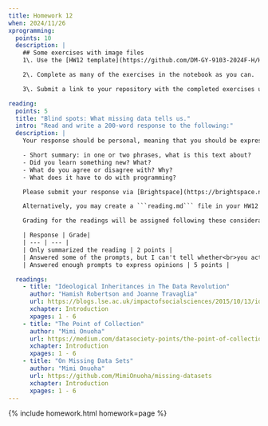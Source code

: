 ```yaml
---
title: Homework 12
when: 2024/11/26
xprogramming:
  points: 10
  description: |
    ## Some exercises with image files
    1\. Use the [HW12 template](https://github.com/DM-GY-9103-2024F-H/HW12) to start a repository in your organization's GitHub space. It should be named HW10. Open the notebook file using GitHub Codespaces to continue the exercises.

    2\. Complete as many of the exercises in the notebook as you can.

    3\. Submit a link to your repository with the completed exercises using [Brightspace](https://brightspace.nyu.edu/).

reading:
  points: 5
  title: "Blind spots: What missing data tells us."
  intro: "Read and write a 200-word response to the following:"
  description: |
    Your response should be personal, meaning that you should be expressing your views and opinions about the text and not just summarizing it. You can use the following rubric to guide your response:

    - Short summary: in one or two phrases, what is this text about?
    - Did you learn something new? What?
    - What do you agree or disagree with? Why?
    - What does it have to do with programming?

    Please submit your response via [Brightspace](https://brightspace.nyu.edu/).

    Alternatively, you may create a ```reading.md``` file in your HW12 repo and write your response in markdown. Just make sure to submit a link to the file using [Brightspace](https://brightspace.nyu.edu/).

    Grading for the readings will be assigned following these considerations:

    | Response | Grade|
    | --- | --- |
    | Only summarized the reading | 2 points |
    | Answered some of the prompts, but I can't tell whether<br>you actually read the text, or what you thought | 3 points |
    | Answered enough prompts to express opinions | 5 points |

  readings:
    - title: "Ideological Inheritances in The Data Revolution"
      author: "Hamish Robertson and Joanne Travaglia"
      url: https://blogs.lse.ac.uk/impactofsocialsciences/2015/10/13/ideological-inheritances-in-the-data-revolution/
      xchapter: Introduction
      xpages: 1 - 6  
    - title: "The Point of Collection"
      author: "Mimi Onuoha"
      url: https://medium.com/datasociety-points/the-point-of-collection-8ee44ad7c2fa
      xchapter: Introduction
      xpages: 1 - 6
    - title: "On Missing Data Sets"
      author: "Mimi Onuoha"
      url: https://github.com/MimiOnuoha/missing-datasets
      xchapter: Introduction
      xpages: 1 - 6
---
```

{% include homework.html homework=page %}
